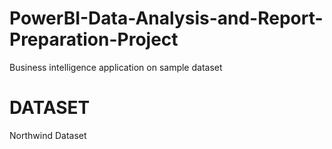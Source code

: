 # PowerBI-Data-Analysis-and-Report-Preparation-Project
Business intelligence application on sample dataset
# DATASET
Northwind Dataset

